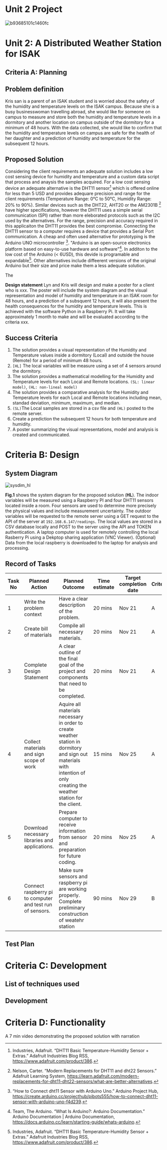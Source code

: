 # Unit 2 Project
![b93685101c1460fc](https://user-images.githubusercontent.com/100017195/202971624-5e583f4a-3fc9-4300-b590-80c0c5aa6fce.jpg)


# Unit 2: A Distributed Weather Station for ISAK

## Criteria A: Planning

## Problem definition

Kris san is a parent of an ISAK student and is worried about the safety of the humidity and temperature levels on the ISAK campus. Because she is a busy businesswoman travelling abroad, she would like for someone on campus to measure and store both the humidity and temperature levels in a dormitory and another location on campus outside of the dormitory for a minimum of 48 hours. With the data collected, she would like to confirm that the humidity and temperature levels on campus are safe for the health of her daughter and a prediction of humidity and temperature for the subsequent 12 hours. 

## Proposed Solution
Considering the client requirements an adequate solution includes a low cost sensing device for humidity and temperature and a custom data script that process and anaysis the samples acquired. For a low cost sensing device an adequate alternative is the DHT11 sensor[^1] which is offered online for less than 5 USD and provides adequare precision and range for the client requirements (Temperature Range: 0°C to 50°C, Humidity Range: 20% to 90%). Similar devices such as the DHT22, AHT20 or the AM2301B [^2] have higher specifications, however the DHT11 uses a simple serial communication (SPI) rather than more eleborated protocols such as the I2C used by the alternatives. For the range, precision and accuracy required in this applicaiton the DHT11 provides the best compromise. Connecting the DHT11 sensor to a computer requires a device that provides a Serial Port communication. A cheap and often used alternative for prototyping is the Arduino UNO microcontroller [^3]. "Arduino is an open-source electronics platform based on easy-to-use hardware and software"[^4]. In additon to the low cost of the Arduino (< 6USD), this devide is programable and expandable[^1]. Other alternatives include diffeerent versions of the original Arduino but their size and price make them a less adequate solution.

The 


**Design statement**
Lyn and Kris will design and make a poster for a client who is xxx. The poster will include the system diagram and the visual representation and model of humidity and temperature in an ISAK room for 48 hours, and a prediction of a subsquent 12 hours, it will also present the health consequences for the humidity and temperature levels. This is achieved with the software Python in a Raspberry Pi. It will take approximately 1 month to make and will be evaluated according to the criteria xxx.

[^1]: Industries, Adafruit. “DHT11 Basic Temperature-Humidity Sensor + Extras.” Adafruit Industries Blog RSS, https://www.adafruit.com/product/386. 
[^2]: Nelson, Carter. “Modern Replacements for DHT11 and dht22 Sensors.” Adafruit Learning System, https://learn.adafruit.com/modern-replacements-for-dht11-dht22-sensors/what-are-better-alternatives.   
[^3]:“How to Connect dht11 Sensor with Arduino Uno.” Arduino Project Hub, https://create.arduino.cc/projecthub/pibots555/how-to-connect-dht11-sensor-with-arduino-uno-f4d239.  
[^4]:Team, The Arduino. “What Is Arduino?: Arduino Documentation.” Arduino Documentation | Arduino Documentation, https://docs.arduino.cc/learn/starting-guide/whats-arduino.  

## Success Criteria

1. The solution provides a visual representation of the Humidity and Temperature values inside a dormitory (Local) and outside the house (Remote) for a period of minimum 48 hours. 
1. ```[HL]``` The local variables will be measure using a set of 4 sensors around the dormitory.
2. The solution provides a mathematical modelling for the Humidity and Temperature levels for each Local and Remote locations. ```(SL: linear model)```, ```(HL: non-lineal model)```
3. The solution provides a comparative analysis for the Humidity and Temperature levels for each Local and Remote locations including mean, standad deviation, minimum, maximum, and median.
4. ```(SL)```The Local samples are stored in a csv file and ```(HL)``` posted to the remote server.
5. Create a prediction the subsequent 12 hours for both temperature and humidity.
6. A poster summarizing the visual representations, model and analysis is created and communicated.

# Criteria B: Design

## System Diagram
![sysdim_hl](https://user-images.githubusercontent.com/100017195/202972155-a515b55d-e2e5-434d-97ce-878c8630040b.jpg)

**Fig.1** shows the system diagram for the proposed solution (**HL**). The indoor variables will be measured using a Raspberry PI and four DHT11 sensors located inside a room. Four sensors are used to determine more precisely the physical values and include measurement uncertainty. The outdoor variables will be requested to the remote server using a GET request to the API of the server at ```192.168.6.147/readings```. The local values are stored in a CSV database locally and POST to the server using the API and TOKEN authentication. A laptop computer is used for remotely controlling the local Rasberry Pi using a Dekptop sharing application (VNC Viewer). (Optional) Data from the local raspberry is downloaded to the laptop for analysis and processing.


## Record of Tasks
| Task No | Planned Action                                                | Planned Outcome                                                                                                 | Time estimate | Target completion date | Criterion |
|---------|---------------------------------------------------------------|-----------------------------------------------------------------------------------------------------------------|---------------|------------------------|-----------|
| 1       | Write the problem context                        | Have a clear description of the problem.         | 20 mins                 | Nov 21         | A
| 2       | Create bill of materials                        | Compile all necessary materials.         | 20 mins                 | Nov 21         | A
| 3       | Complete Design Statement                        | A clear outline of the final goal of the project and components that need to be completed.         | 20 mins                 | Nov 21         | A
| 4       | Collect materials and sign scope of work                        | Aquire all materials necessary in order to create weather station in dormitory and sign out materials with intention of only creating the weather station for the client.         | 15 mins                 | Nov 25         | A
| 5       | Download necessary libraries and applications.                        | Prepare computer to receive information from sensor and preparation for future coding.         | 20 mins                 | Nov 25         | A
| 6       | Connect raspberry pi to computer and test run of sensors.                        | Make sure sensors and raspberry pi are working properly. Complete preliminary construction of weatehr station         | 90 mins                 | Nov 29         | B


## Test Plan

# Criteria C: Development

## List of techniques used

## Development


# Criteria D: Functionality

A 7 min video demonstrating the proposed solution with narration
